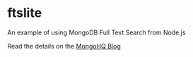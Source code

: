 ftslite
=======

An example of using MongoDB Full Text Search from Node.js

Read the details on the [MongoHQ Blog](http://blog.mongohq.com/full-text-search-with-mongodb-and-node-js/)
